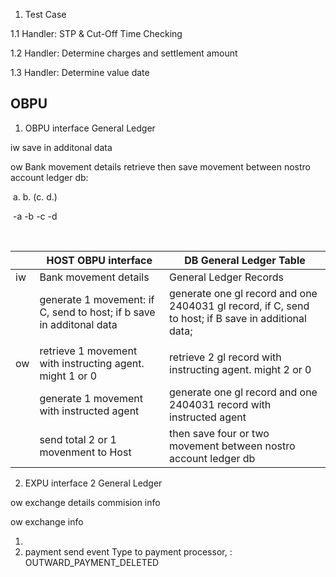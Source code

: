 1. Test Case



1.1  Handler: STP & Cut-Off Time Checking



1.2  Handler:   Determine  charges and settlement amount  



1.3  Handler:   Determine  value date  

## OBPU

1.   OBPU interface                             General Ledger

iw                    save in additonal data



ow    Bank movement details               retrieve then save movement between nostro account ledger db:

​                                                                    a.  b.   (c.  d.)

​                                                                    -a -b   -c   -d

​              

|      | HOST OBPU interface                                          | DB General Ledger Table                                      |
| ---- | ------------------------------------------------------------ | ------------------------------------------------------------ |
| iw   | Bank movement details                                        | General Ledger Records                                       |
|      | generate 1 movement: if C, send to host;  if b save in additonal data | generate one gl record and one 2404031 gl record,    if C, send to host;  if B  save in additional data; |
|      |                                                              |                                                              |
| ow   | retrieve 1 movement with instructing agent. might 1 or 0     | retrieve 2 gl record with instructing agent. might 2 or 0    |
|      | generate 1 movement with instructed agent                    | generate  one gl record and one 2404031 record with instructed agent |
|      | send total 2 or 1 movenment to Host                          | then save four or two movement between nostro account ledger db |



2.   EXPU  interface                    2 General Ledger

ow    exchange  details               commision  info

ow                                                  exchange   info



1. 
2.  payment send event Type to payment processor, : OUTWARD_PAYMENT_DELETED
